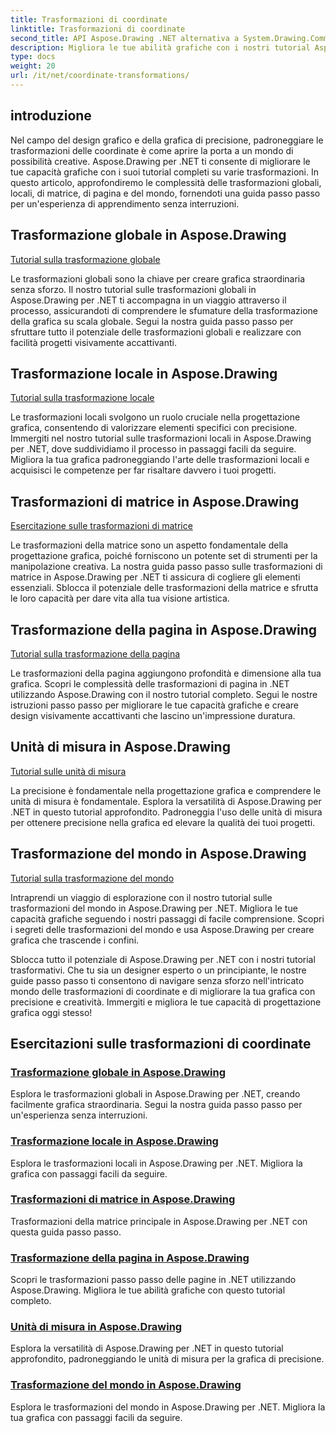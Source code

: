 ```yaml
---
title: Trasformazioni di coordinate
linktitle: Trasformazioni di coordinate
second_title: API Aspose.Drawing .NET alternativa a System.Drawing.Common
description: Migliora le tue abilità grafiche con i nostri tutorial Aspose.Drawing. Esplora trasformazioni globali, locali, di matrice, di pagina e del mondo, padroneggiando la grafica di precisione in .NET.
type: docs
weight: 20
url: /it/net/coordinate-transformations/
---
```


## introduzione

Nel campo del design grafico e della grafica di precisione, padroneggiare le trasformazioni delle coordinate è come aprire la porta a un mondo di possibilità creative. Aspose.Drawing per .NET ti consente di migliorare le tue capacità grafiche con i suoi tutorial completi su varie trasformazioni. In questo articolo, approfondiremo le complessità delle trasformazioni globali, locali, di matrice, di pagina e del mondo, fornendoti una guida passo passo per un'esperienza di apprendimento senza interruzioni.

## Trasformazione globale in Aspose.Drawing
[Tutorial sulla trasformazione globale](./global-transformation/)

Le trasformazioni globali sono la chiave per creare grafica straordinaria senza sforzo. Il nostro tutorial sulle trasformazioni globali in Aspose.Drawing per .NET ti accompagna in un viaggio attraverso il processo, assicurandoti di comprendere le sfumature della trasformazione della grafica su scala globale. Segui la nostra guida passo passo per sfruttare tutto il potenziale delle trasformazioni globali e realizzare con facilità progetti visivamente accattivanti.

## Trasformazione locale in Aspose.Drawing
[Tutorial sulla trasformazione locale](./local-transformation/)

Le trasformazioni locali svolgono un ruolo cruciale nella progettazione grafica, consentendo di valorizzare elementi specifici con precisione. Immergiti nel nostro tutorial sulle trasformazioni locali in Aspose.Drawing per .NET, dove suddividiamo il processo in passaggi facili da seguire. Migliora la tua grafica padroneggiando l'arte delle trasformazioni locali e acquisisci le competenze per far risaltare davvero i tuoi progetti.

## Trasformazioni di matrice in Aspose.Drawing
[Esercitazione sulle trasformazioni di matrice](./matrix-transformations/)

Le trasformazioni della matrice sono un aspetto fondamentale della progettazione grafica, poiché forniscono un potente set di strumenti per la manipolazione creativa. La nostra guida passo passo sulle trasformazioni di matrice in Aspose.Drawing per .NET ti assicura di cogliere gli elementi essenziali. Sblocca il potenziale delle trasformazioni della matrice e sfrutta le loro capacità per dare vita alla tua visione artistica.

## Trasformazione della pagina in Aspose.Drawing
[Tutorial sulla trasformazione della pagina](./page-transformation/)

Le trasformazioni della pagina aggiungono profondità e dimensione alla tua grafica. Scopri le complessità delle trasformazioni di pagina in .NET utilizzando Aspose.Drawing con il nostro tutorial completo. Segui le nostre istruzioni passo passo per migliorare le tue capacità grafiche e creare design visivamente accattivanti che lascino un'impressione duratura.

## Unità di misura in Aspose.Drawing
[Tutorial sulle unità di misura](./units-of-measure/)

La precisione è fondamentale nella progettazione grafica e comprendere le unità di misura è fondamentale. Esplora la versatilità di Aspose.Drawing per .NET in questo tutorial approfondito. Padroneggia l'uso delle unità di misura per ottenere precisione nella grafica ed elevare la qualità dei tuoi progetti.

## Trasformazione del mondo in Aspose.Drawing
[Tutorial sulla trasformazione del mondo](./world-transformation/)

Intraprendi un viaggio di esplorazione con il nostro tutorial sulle trasformazioni del mondo in Aspose.Drawing per .NET. Migliora le tue capacità grafiche seguendo i nostri passaggi di facile comprensione. Scopri i segreti delle trasformazioni del mondo e usa Aspose.Drawing per creare grafica che trascende i confini.

Sblocca tutto il potenziale di Aspose.Drawing per .NET con i nostri tutorial trasformativi. Che tu sia un designer esperto o un principiante, le nostre guide passo passo ti consentono di navigare senza sforzo nell'intricato mondo delle trasformazioni di coordinate e di migliorare la tua grafica con precisione e creatività. Immergiti e migliora le tue capacità di progettazione grafica oggi stesso!
## Esercitazioni sulle trasformazioni di coordinate
### [Trasformazione globale in Aspose.Drawing](./global-transformation/)
Esplora le trasformazioni globali in Aspose.Drawing per .NET, creando facilmente grafica straordinaria. Segui la nostra guida passo passo per un'esperienza senza interruzioni.
### [Trasformazione locale in Aspose.Drawing](./local-transformation/)
Esplora le trasformazioni locali in Aspose.Drawing per .NET. Migliora la grafica con passaggi facili da seguire.
### [Trasformazioni di matrice in Aspose.Drawing](./matrix-transformations/)
Trasformazioni della matrice principale in Aspose.Drawing per .NET con questa guida passo passo.
### [Trasformazione della pagina in Aspose.Drawing](./page-transformation/)
Scopri le trasformazioni passo passo delle pagine in .NET utilizzando Aspose.Drawing. Migliora le tue abilità grafiche con questo tutorial completo.
### [Unità di misura in Aspose.Drawing](./units-of-measure/)
Esplora la versatilità di Aspose.Drawing per .NET in questo tutorial approfondito, padroneggiando le unità di misura per la grafica di precisione.
### [Trasformazione del mondo in Aspose.Drawing](./world-transformation/)
Esplora le trasformazioni del mondo in Aspose.Drawing per .NET. Migliora la tua grafica con passaggi facili da seguire.